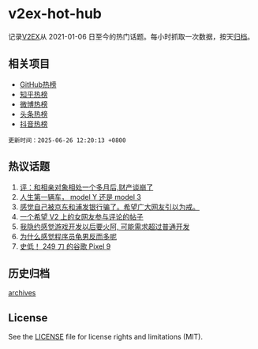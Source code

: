 # v2ex-hot-hub

 记录[V2EX](https://www.v2ex.com/)从 2021-01-06 日至今的热门话题。每小时抓取一次数据，按天[归档](archives)。
 
 ## 相关项目

- [GitHub热榜](https://github.com/snaildev/github-hot-hub)
- [知乎热榜](https://github.com/snaildev/zhihu-hot-hub)
- [微博热榜](https://github.com/snaildev/weibo-hot-hub)
- [头条热榜](https://github.com/snaildev/toutiao-hot-hub)
- [抖音热榜](https://github.com/snaildev/douyin-hot-hub)


 `更新时间：2025-06-26 12:20:13 +0800`

## 热议话题

1. [评：和相亲对象相处一个多月后,财产谈崩了](https://www.v2ex.com/t/1140975)
1. [人生第一辆车， model Y 还是 model 3](https://www.v2ex.com/t/1141122)
1. [感觉自己被京东和浦发银行骗了。希望广大网友引以为戒。](https://www.v2ex.com/t/1140906)
1. [一个希望 V2 上的女网友参与评论的帖子](https://www.v2ex.com/t/1141045)
1. [我隐约感觉游戏开发以后要火阿, 可能需求超过普通开发](https://www.v2ex.com/t/1141102)
1. [为什么感觉程序员龟男反而多呢](https://www.v2ex.com/t/1141099)
1. [史低！ 249 刀 的谷歌 Pixel 9](https://www.v2ex.com/t/1140941)

## 历史归档

[archives](archives)

## License

See the [LICENSE](LICENSE) file for license rights and limitations (MIT).
